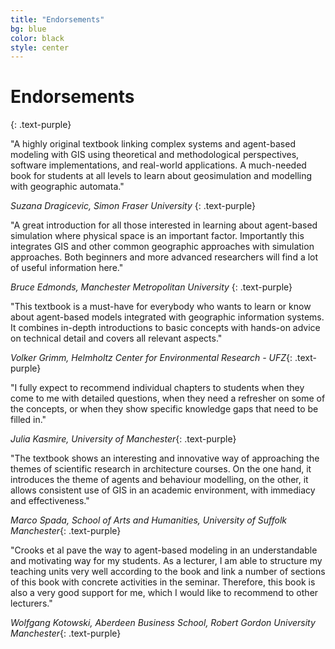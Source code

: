 ```yaml
---
title: "Endorsements"
bg: blue
color: black
style: center
---
```



# Endorsements
{: .text-purple}

 
"A highly original textbook linking complex systems and agent-based modeling with GIS using theoretical and methodological perspectives, software implementations, and real-world applications. A much-needed book for students at all levels to learn about geosimulation and modelling with geographic automata."

_Suzana Dragicevic, Simon Fraser University_
{: .text-purple}
 
"A great introduction for all those interested in learning about agent-based simulation where physical space is an important factor. Importantly this integrates GIS and other common geographic approaches with simulation approaches. Both beginners and more advanced researchers will find a lot of useful information here."
 
_Bruce Edmonds, Manchester Metropolitan University_
{: .text-purple}

"This textbook is a must-have for everybody who wants to learn or know about agent-based models integrated with geographic information systems. It combines in-depth introductions to basic concepts with hands-on advice on technical detail and covers all relevant aspects."

_Volker Grimm, Helmholtz Center for Environmental Research - UFZ_{: .text-purple}

"I fully expect to recommend individual chapters to students when they come to me with detailed questions, when they need a refresher on some of the concepts, or when they show specific knowledge gaps that need to be filled in."

_Julia Kasmire, University of Manchester_{: .text-purple}

"The textbook shows an interesting and innovative way of approaching the themes of scientific research in architecture courses. On the one hand, it introduces the theme of agents and behaviour modelling, on the other, it allows consistent use of GIS in an academic environment, with immediacy and effectiveness."

_Marco Spada, School of Arts and Humanities, University of Suffolk Manchester_{: .text-purple}

"Crooks et al pave the way to agent-based modeling in an understandable and motivating way for my students. As a lecturer, I am able to structure my teaching units very well according to the book and link a number of sections of this book with concrete activities in the seminar. Therefore, this book is also a very good support for me, which I would like to recommend to other lecturers."

_Wolfgang Kotowski, Aberdeen Business School, Robert Gordon University Manchester_{: .text-purple}

